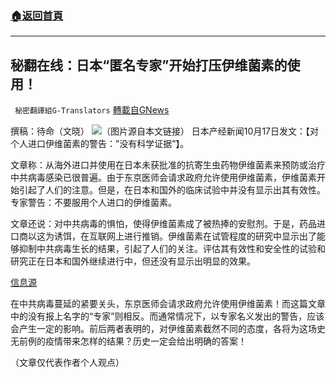 ###  [:house:返回首頁](https://github.com/ourhimalayas/txt)
---


## 秘翻在线：日本“匿名专家”开始打压伊维菌素的使用！
` 秘密翻譯組G-Translators` [轉載自GNews](https://gnews.org/zh-hans/1599565/)

撰稿：待命（文晓）
![](https://assets.gnews.org/wp-content/uploads/2021/10/画像1-13.png)（图片源自本文链接）
日本产经新闻10月17日发文：【对个人进口伊维菌素的警告：”没有科学证据”】。

文章称：从海外进口并使用在日本未获批准的抗寄生虫药物伊维菌素来预防或治疗中共病毒感染已很普遍。由于东京医师会请求政府允许使用伊维菌素，伊维菌素开始引起了人们的注意。但是，在日本和国外的临床试验中并没有显示出其有效性。专家警告：不要服用个人进口的伊维菌素。

文章还说：对中共病毒的惧怕，使得伊维菌素成了被热捧的安慰剂。于是，药品进口商以这为诱饵，在互联网上进行推销。伊维菌素在试管程度的研究中显示出了能够抑制中共病毒生长的结果，引起了人们的关注。评估其有效性和安全性的试验和研究正在日本和国外继续进行中，但还没有显示出明显的效果。

[信息源](https://news.yahoo.co.jp/articles/32314040f7730b6d5daf0146c17a0dc73d90d4c5)

在中共病毒蔓延的紧要关头，东京医师会请求政府允许使用伊维菌素！而这篇文章中的没有报上名字的“专家”则相反。而通常情况下，以专家名义发出的警告，应该会产生一定的影响。前后两者表明的，对伊维菌素截然不同的态度，各将为这场史无前例的疫情带来怎样的结果？历史一定会给出明确的答案！

（文章仅代表作者个人观点）
